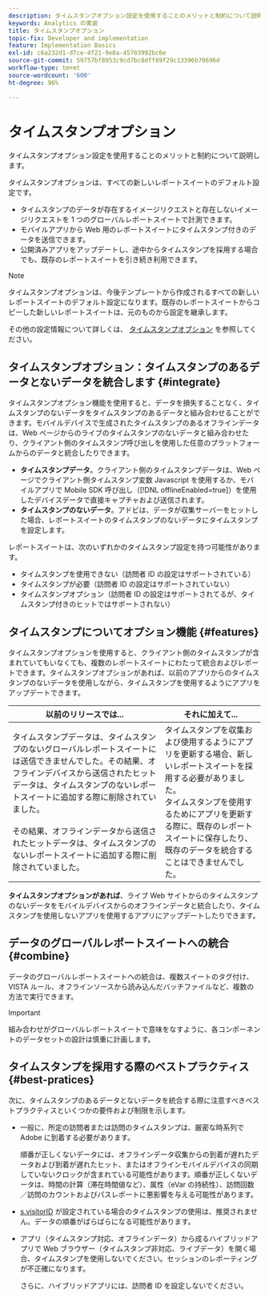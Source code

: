 ```yaml
---
description: タイムスタンプオプション設定を使用することのメリットと制約について説明します。
keywords: Analytics の実装
title: タイムスタンプオプション
topic-fix: Developer and implementation
feature: Implementation Basics
exl-id: c6a232d1-d7ce-4f21-9e8a-45703992bc6e
source-git-commit: 59757bf8953c9cd7bc8dff89f29c13396b70696d
workflow-type: tm+mt
source-wordcount: '600'
ht-degree: 96%

---
```


# タイムスタンプオプション

タイムスタンプオプション設定を使用することのメリットと制約について説明します。

<!-- Hide video as it is not adding a lot according to feedback from customer in feedback report January 2025.

>[!BEGINSHADEBOX]

See ![VideoCheckedOut](/help/assets/icons/VideoCheckedOut.svg) [Timestamps Optional](https://video.tv.adobe.com/v/335740?quality=12&learn=on){target="_blank"} for a demo video.

>[!ENDSHADEBOX]
-->


タイムスタンプオプションは、すべての新しいレポートスイートのデフォルト設定です。

* タイムスタンプのデータが存在するイメージリクエストと存在しないイメージリクエストを 1 つのグローバルレポートスイートで計測できます。
* モバイルアプリから Web 用のレポートスイートにタイムスタンプ付きのデータを送信できます。
* 公開済みアプリをアップデートし、途中からタイムスタンプを採用する場合でも、既存のレポートスイートを引き続き利用できます。

>[!NOTE]
>
>タイムスタンプオプションは、今後テンプレートから作成されるすべての新しいレポートスイートのデフォルト設定になります。既存のレポートスイートからコピーした新しいレポートスイートは、元のものから設定を継承します。

その他の設定情報について詳しくは、 [タイムスタンプオプション](https://experienceleague.adobe.com/docs/analytics/admin/admin-tools/timestamp-optional.html?lang=ja) を参照してください。

## タイムスタンプオプション：タイムスタンプのあるデータとないデータを統合します {#integrate}

タイムスタンプオプション機能を使用すると、データを損失することなく、タイムスタンプのないデータをタイムスタンプのあるデータと組み合わせることができます。モバイルデバイスで生成されたタイムスタンプのあるオフラインデータは、Web ページからのライブのタイムスタンプのないデータと組み合わせたり、クライアント側のタイムスタンプ呼び出しを使用した任意のプラットフォームからのデータと統合したりできます。

* **タイムスタンプデータ**。クライアント側のタイムスタンプデータは、Web ページでクライアント側タイムスタンプ変数 Javascript を使用するか、モバイルアプリで Mobile SDK 呼び出し（[!DNL offlineEnabled=true]）を使用したデバイスデータで直接キャプチャおよび送信されます。
* **タイムスタンプのないデータ**。アドビは、データが収集サーバーをヒットした場合、レポートスイートのタイムスタンプのないデータにタイムスタンプを設定します。

レポートスイートは、次のいずれかのタイムスタンプ設定を持つ可能性があります。

* タイムスタンプを使用できない（訪問者 ID の設定はサポートされている）
* タイムスタンプが必要（訪問者 ID の設定はサポートされていない）
* タイムスタンプオプション（訪問者 ID の設定はサポートされてるが、タイムスタンプ付きのヒットではサポートされない）

## タイムスタンプについてオプション機能 {#features}

タイムスタンプオプションを使用すると、クライアント側のタイムスタンプが含まれていてもいなくても、複数のレポートスイートにわたって統合およびレポートできます。タイムスタンプオプションがあれば、以前のアプリからのタイムスタンプのないデータを使用しながら、タイムスタンプを使用するようにアプリをアップデートできます。

| 以前のリリースでは... | それに加えて... |
|--- |--- |
| タイムスタンプデータは、タイムスタンプのないグローバルレポートスイートには送信できませんでした。その結果、オフラインデバイスから送信されたヒットデータは、タイムスタンプのないレポートスイートに追加する際に削除されていました。<br/><br/>その結果、オフラインデータから送信されたヒットデータは、タイムスタンプのないレポートスイートに追加する際に削除されていました。 | タイムスタンプを収集および使用するようにアプリを更新する場合、新しいレポートスイートを採用する必要がありました。<br/>タイムスタンプを使用するためにアプリを更新する際に、既存のレポートスイートに保存したり、既存のデータを統合することはできませんでした。 |

**タイムスタンプオプションがあれば**、ライブ Web サイトからのタイムスタンプのないデータをモバイルデバイスからのオフラインデータと統合したり、タイムスタンプを使用しないアプリを使用するアプリにアップデートしたりできます。

## データのグローバルレポートスイートへの統合 {#combine}

データのグローバルレポートスイートへの統合は、複数スイートのタグ付け、VISTA ルール、オフラインソースから読み込んだバッチファイルなど、複数の方法で実行できます。

>[!IMPORTANT]
>
>組み合わせがグローバルレポートスイートで意味をなすように、各コンポーネントのデータセットの設計は慎重に計画します。

## タイムスタンプを採用する際のベストプラクティス {#best-pratices}

次に、タイムスタンプのあるデータとないデータを統合する際に注意すべきベストプラクティスといくつかの要件および制限を示します。

* 一般に、所定の訪問者または訪問のタイムスタンプは、厳密な時系列で Adobe に到着する必要があります。

  順番が正しくないデータには、オフラインデータ収集からの到着が遅れたデータおよび到着が遅れたヒット、またはオフラインモバイルデバイスの同期していないクロックが含まれている可能性があります。順番が正しくないデータは、時間の計算（滞在時間値など）、属性（eVar の持続性）、訪問回数／訪問のカウントおよびパスレポートに悪影響を与える可能性があります。

* [s.visitorID](/help/implement/vars/config-vars/visitorid.md) が設定されている場合のタイムスタンプの使用は、推奨されません。データの順番がばらばらになる可能性があります。

* アプリ（タイムスタンプ対応、オフラインデータ）から成るハイブリッドアプリで Web ブラウザー（タイムスタンプ非対応、ライブデータ）を開く場合、タイムスタンプを使用しないでください。セッションのレポーティングが不正確になります。

  さらに、ハイブリッドアプリには、訪問者 ID を設定しないでください。
